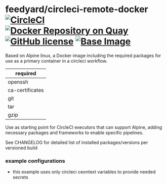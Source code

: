 # feedyard/circleci-remote-docker [![CircleCI](https://circleci.com/gh/feedyard/circleci-remote-docker.svg?style=shield)](https://circleci.com/gh/feedyard/circleci-remote-docker) [![Docker Repository on Quay](https://quay.io/repository/feedyard/circleci-remote-docker/status "Docker Repository on Quay")](https://quay.io/repository/feedyard/circleci-remote-docker) [![GitHub license](https://img.shields.io/badge/license-MIT-blue.svg)](https://raw.githubusercontent.com/feedyard/circleci-remote-docker/master/LICENSE) [![Base Image](https://img.shields.io/badge/FROM-alpine-blue.svg)](https://alpinelinux.org)

Based on Alpine linux, a Docker image including the required packages for use as a primary container in a circleci workflow.

required        |
----------------|
openssh         |
ca-certificates |
git             |
tar             |
gzip            |

Use as starting point for CircleCI executors that can support Alpine, adding necessary packages and frameworks to enable
specific pipelines.

See CHANGELOG for detailed list of installed packages/versions per versioned build

### example configurations

- this example uses only circleci ceontext variables to provide needed secrets
